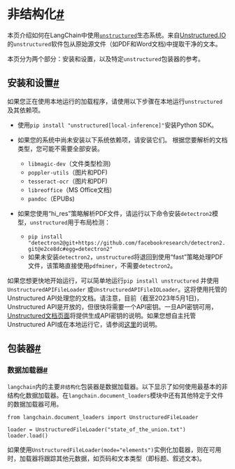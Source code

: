 

非结构化[#](#unstructured "到该标题的永久链接")
==================================

本页介绍如何在LangChain中使用[`unstructured`](https://github.com/Unstructured-IO/unstructured)生态系统。来自[Unstructured.IO](https://www.unstructured.io/)的`unstructured`软件包从原始源文件（如PDF和Word文档)中提取干净的文本。

本页分为两个部分：安装和设置，以及特定`unstructured`包装器的参考。

安装和设置[#](#installation-and-setup "到该标题的永久链接")
---------------------------------------------

如果您正在使用本地运行的加载程序，请使用以下步骤在本地运行`unstructured`及其依赖项。

* 使用`pip install "unstructured[local-inference]"`安装Python SDK。

* 如果您的系统中尚未安装以下系统依赖项，请安装它们。
根据您要解析的文档类型，您可能不需要全部安装。

	+ `libmagic-dev`（文件类型检测)
	+ `poppler-utils`（图片和PDF)
	+ `tesseract-ocr`（图片和PDF)
	+ `libreoffice`（MS Office文档)
	+ `pandoc`（EPUBs)

* 如果您使用“hi_res”策略解析PDF文件，请运行以下命令安装`detectron2`模型，`unstructured`用于布局检测：

	+ `pip install "detectron2@git+https://github.com/facebookresearch/detectron2.git@e2ce8dc#egg=detectron2"`
	+ 如果未安装`detectron2`，`unstructured`将退回到使用“fast”策略处理PDF文件，该策略直接使用`pdfminer`，不需要`detectron2`。

如果您想更快地开始运行，可以简单地运行`pip install unstructured` 并使用`UnstructuredAPIFileLoader` 或`UnstructuredAPIFileIOLoader`。这将使用托管的Unstructured API处理您的文档。请注意，目前（截至2023年5月1日)，Unstructured API是开放的，但很快将需要一个API密钥。一旦API密钥可用，[Unstructured文档页面](https://unstructured-io.github.io/)将提供生成API密钥的说明。如果您想自主托管Unstructured API或在本地运行它，请参阅[这里](https://github.com/Unstructured-IO/unstructured-api#dizzy-instructions-for-using-the-docker-image)的说明。

包装器[#](#wrappers "该标题的永久链接")
----------------------------

### 数据加载器[#](#data-loaders "该标题的永久链接")

`langchain`内的主要`非结构化`包装器是数据加载器。以下显示了如何使用最基本的非结构化数据加载器。在`langchain.document_loaders`模块中还有其他特定于文件的数据加载器可用。

```
from langchain.document_loaders import UnstructuredFileLoader

loader = UnstructuredFileLoader("state_of_the_union.txt")
loader.load()

```

如果使用`UnstructuredFileLoader(mode="elements")`实例化加载器，则在可用时，加载器将跟踪其他元数据，如页码和文本类型（即标题、叙述文本)。


